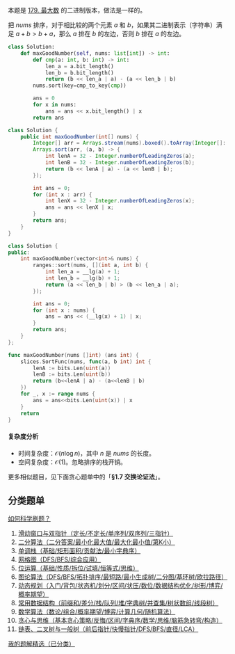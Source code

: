本题是 [179. 最大数](https://leetcode.cn/problems/largest-number/) 的二进制版本，做法是一样的。

把 $\textit{nums}$ 排序，对于相比较的两个元素 $a$ 和 $b$，如果其二进制表示（字符串）满足 $a+b>b+a$，那么 $a$ 排在 $b$ 的左边，否则 $b$ 排在 $a$ 的左边。

```py [sol-Python3]
class Solution:
    def maxGoodNumber(self, nums: list[int]) -> int:
        def cmp(a: int, b: int) -> int:
            len_a = a.bit_length()
            len_b = b.bit_length()
            return (b << len_a | a) - (a << len_b | b)
        nums.sort(key=cmp_to_key(cmp))

        ans = 0
        for x in nums:
            ans = ans << x.bit_length() | x
        return ans
```

```java [sol-Java]
class Solution {
    public int maxGoodNumber(int[] nums) {
        Integer[] arr = Arrays.stream(nums).boxed().toArray(Integer[]::new);
        Arrays.sort(arr, (a, b) -> {
            int lenA = 32 - Integer.numberOfLeadingZeros(a);
            int lenB = 32 - Integer.numberOfLeadingZeros(b);
            return (b << lenA | a) - (a << lenB | b);
        });

        int ans = 0;
        for (int x : arr) {
            int lenX = 32 - Integer.numberOfLeadingZeros(x);
            ans = ans << lenX | x;
        }
        return ans;
    }
}
```

```cpp [sol-C++]
class Solution {
public:
    int maxGoodNumber(vector<int>& nums) {
        ranges::sort(nums, [](int a, int b) {
            int len_a = __lg(a) + 1;
            int len_b = __lg(b) + 1;
            return (a << len_b | b) > (b << len_a | a);
        });

        int ans = 0;
        for (int x : nums) {
            ans = ans << (__lg(x) + 1) | x;
        }
        return ans;
    }
};
```

```go [sol-Go]
func maxGoodNumber(nums []int) (ans int) {
	slices.SortFunc(nums, func(a, b int) int {
		lenA := bits.Len(uint(a))
		lenB := bits.Len(uint(b))
		return (b<<lenA | a) - (a<<lenB | b)
	})
	for _, x := range nums {
		ans = ans<<bits.Len(uint(x)) | x
	}
	return
}
```

#### 复杂度分析

- 时间复杂度：$\mathcal{O}(n\log n)$，其中 $n$ 是 $\textit{nums}$ 的长度。
- 空间复杂度：$\mathcal{O}(1)$。忽略排序的栈开销。

更多相似题目，见下面贪心题单中的「**§1.7 交换论证法**」。

## 分类题单

[如何科学刷题？](https://leetcode.cn/circle/discuss/RvFUtj/)

1. [滑动窗口与双指针（定长/不定长/单序列/双序列/三指针）](https://leetcode.cn/circle/discuss/0viNMK/)
2. [二分算法（二分答案/最小化最大值/最大化最小值/第K小）](https://leetcode.cn/circle/discuss/SqopEo/)
3. [单调栈（基础/矩形面积/贡献法/最小字典序）](https://leetcode.cn/circle/discuss/9oZFK9/)
4. [网格图（DFS/BFS/综合应用）](https://leetcode.cn/circle/discuss/YiXPXW/)
5. [位运算（基础/性质/拆位/试填/恒等式/思维）](https://leetcode.cn/circle/discuss/dHn9Vk/)
6. [图论算法（DFS/BFS/拓扑排序/最短路/最小生成树/二分图/基环树/欧拉路径）](https://leetcode.cn/circle/discuss/01LUak/)
7. [动态规划（入门/背包/状态机/划分/区间/状压/数位/数据结构优化/树形/博弈/概率期望）](https://leetcode.cn/circle/discuss/tXLS3i/)
8. [常用数据结构（前缀和/差分/栈/队列/堆/字典树/并查集/树状数组/线段树）](https://leetcode.cn/circle/discuss/mOr1u6/)
9. [数学算法（数论/组合/概率期望/博弈/计算几何/随机算法）](https://leetcode.cn/circle/discuss/IYT3ss/)
10. [贪心与思维（基本贪心策略/反悔/区间/字典序/数学/思维/脑筋急转弯/构造）](https://leetcode.cn/circle/discuss/g6KTKL/)
11. [链表、二叉树与一般树（前后指针/快慢指针/DFS/BFS/直径/LCA）](https://leetcode.cn/circle/discuss/K0n2gO/)

[我的题解精选（已分类）](https://github.com/EndlessCheng/codeforces-go/blob/master/leetcode/SOLUTIONS.md)
